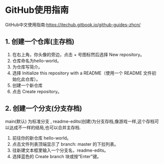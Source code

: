 # GitHub使用指南 
GitHub中文使用指南:https://itechub.gitbook.io/github-guides-zhcn/
## 1. 创建一个仓库(主存档)
1. 在右上角，你头像的旁边，点击 + 号图标然后选择 New repository。
2. 仓库命名为hello-world。
3. 为仓库写简介。
4. 选择 Initialize this repository with a README（使用一个 README 文件初始化此仓库）。
5. 创建一个新仓库
6. 点击 Create repository。
## 2. 创建一个分支(分支存档)
main(默认) 为标准分支 , readme-edits(创建)为分支存档,像游戏一样,这个存档可以达成不一样的结局,也可以合并主存档.
1. 前往你的新仓库 hello-world。
2. 点击文件列表顶端显示了 branch: master 的下拉列表。
3. 往新建文本框里输入一个分支名，readme-edits。
4. 选择蓝色的 Create branch 块或按“Enter”键。
